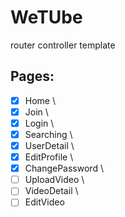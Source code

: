 # WeTUbe

router
controller
template

## Pages:

-[x] Home \
-[x] Join \
-[x] Login \
-[x] Searching \
-[x] UserDetail \
-[x] EditProfile \
-[x] ChangePassword \
-[ ] UploadVideo \
-[ ] VideoDetail \
-[ ] EditVideo
